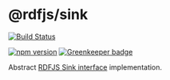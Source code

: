 # @rdfjs/sink

[![Build Status](https://travis-ci.org/rdfjs/sink.svg?branch=master)](https://travis-ci.org/rdfjs/sink)

[![npm version](https://img.shields.io/npm/v/@rdfjs/sink.svg)](https://www.npmjs.com/package/@rdfjs/sink) [![Greenkeeper badge](https://badges.greenkeeper.io/rdfjs/sink.svg)](https://greenkeeper.io/)

Abstract [RDFJS Sink interface](http://rdf.js.org/) implementation.
